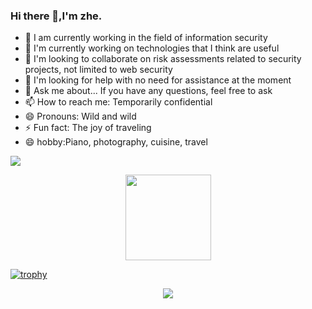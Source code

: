 ### Hi there 👋,I'm zhe.

- 🔭 I am currently working in the field of information security
- 🌱 I'm currently working on technologies that I think are useful
- 👯 I'm looking to collaborate on risk assessments related to security projects, not limited to web security
- 🤔 I'm looking for help with no need for assistance at the moment
- 💬 Ask me about... If you have any questions, feel free to ask
- 📫 How to reach me: Temporarily confidential
- 😄 Pronouns: Wild and wild
- ⚡ Fun fact: The joy of traveling
- 😄 hobby:Piano, photography, cuisine, travel


![](https://github-readme-stats.vercel.app/api?username=MInggongKe&show_icons=true&theme=transparent)

<div align="center">
	<img height="137px" src="https://github-readme-stats.vercel.app/api?username=MInggongK&hide_title=true&hide_border=true&show_icons=trueline_height=21&text_color=000&icon_color=000&bg_color=0,ea6161,ffc64d,fffc4d,52fa5a&theme=graywhite" />
</div>

[![trophy](https://github-profile-trophy.vercel.app/?username=MInggongK)](https://github.com/ryo-ma/github-profile-trophy)

<div align="center">
	<img  src="https://github-readme-streak-stats.herokuapp.com/?user=MInggongK" />
</div>










